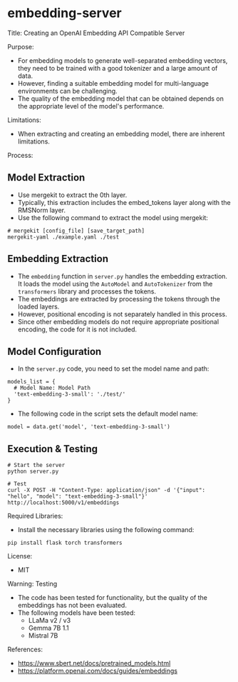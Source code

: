 # embedding-server

Title: Creating an OpenAI Embedding API Compatible Server

Purpose:
- For embedding models to generate well-separated embedding vectors, they need to be trained with a good tokenizer and a large amount of data.
- However, finding a suitable embedding model for multi-language environments can be challenging.
- The quality of the embedding model that can be obtained depends on the appropriate level of the model's performance.

Limitations:
- When extracting and creating an embedding model, there are inherent limitations.

Process:
## Model Extraction
- Use mergekit to extract the 0th layer.
- Typically, this extraction includes the embed_tokens layer along with the RMSNorm layer.
- Use the following command to extract the model using mergekit:
```
# mergekit [config_file] [save_target_path]
mergekit-yaml ./example.yaml ./test
```

## Embedding Extraction
- The `embedding` function in `server.py` handles the embedding extraction. It loads the model using the `AutoModel` and `AutoTokenizer` from the `transformers` library and processes the tokens.
- The embeddings are extracted by processing the tokens through the loaded layers.
- However, positional encoding is not separately handled in this process.
- Since other embedding models do not require appropriate positional encoding, the code for it is not included.

## Model Configuration
- In the `server.py` code, you need to set the model name and path:
```
models_list = {
  # Model Name: Model Path
  'text-embedding-3-small': './test/'
}
```
- The following code in the script sets the default model name:
```
model = data.get('model', 'text-embedding-3-small')
```

## Execution & Testing
```
# Start the server
python server.py

# Test
curl -X POST -H "Content-Type: application/json" -d '{"input": "hello", "model": "text-embedding-3-small"}' http://localhost:5000/v1/embeddings
```

Required Libraries:
- Install the necessary libraries using the following command:
```
pip install flask torch transformers
```

License:
- MIT

Warning: Testing
- The code has been tested for functionality, but the quality of the embeddings has not been evaluated.
- The following models have been tested:
  - LLaMa v2 / v3
  - Gemma 7B 1.1
  - Mistral 7B

References:
- https://www.sbert.net/docs/pretrained_models.html
- https://platform.openai.com/docs/guides/embeddings
